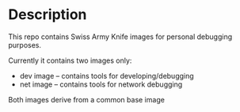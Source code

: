 # Description
This repo contains Swiss Army Knife images for personal debugging purposes.

Currently it contains two images only:
- dev image – contains tools for developing/debugging
- net image – contains tools for network debugging

Both images derive from a common base image
